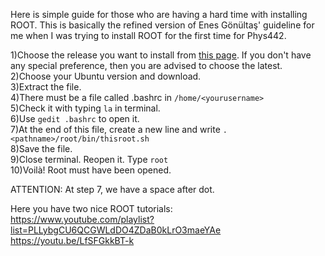 Here is simple guide for those who are having a hard time with installing ROOT. This is basically the refined version of Enes Gönültaş' guideline for me when I was trying to install ROOT for the first time for Phys442.

1)Choose the release you want to install from [this page](https://root.cern/install/all_releases/). If you don't have any special preference, then you are advised to choose the latest.  
2)Choose your Ubuntu version and download.  
3)Extract the file.  
4)There must be a file called .bashrc in ``/home/<yourusername>  ``  
5)Check it with typing ``la`` in terminal.   
6)Use ``gedit .bashrc`` to open it.  
7)At the end of this file, create a new line and write ``. <pathname>/root/bin/thisroot.sh``   
8)Save the file.  
9)Close terminal. Reopen it. Type ``root``  
10)Voilà! Root must have been opened.   

ATTENTION: At step 7, we have a space after dot.  

Here you have two nice ROOT tutorials:  
https://www.youtube.com/playlist?list=PLLybgCU6QCGWLdDO4ZDaB0kLrO3maeYAe  
https://youtu.be/LfSFGkkBT-k   
